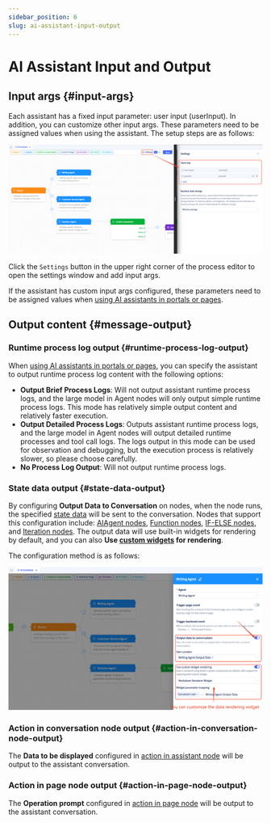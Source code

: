 ```yaml
---
sidebar_position: 6
slug: ai-assistant-input-output
---
```


# AI Assistant Input and Output

## Input args {#input-args}
Each assistant has a fixed input parameter: user input (userInput). In addition, you can customize other input args. These parameters need to be assigned values when using the assistant.
The setup steps are as follows:

![AI助理-高级设置](./img/assistant/assistant-input.png)

Click the `Settings` button in the upper right corner of the process editor to open the settings window and add input args.

If the assistant has custom input args configured, these parameters need to be assigned values when [using AI assistants in portals or pages](../using-ai-in-portals-and-pages).

## Output content {#message-output}

### Runtime process log output {#runtime-process-log-output}
When [using AI assistants in portals or pages](../using-ai-in-portals-and-pages), you can specify the assistant to output runtime process log content with the following options:
- **Output Brief Process Logs**: Will not output assistant runtime process logs, and the large model in Agent nodes will only output simple runtime process logs. This mode has relatively simple output content and relatively faster execution.
- **Output Detailed Process Logs**: Outputs assistant runtime process logs, and the large model in Agent nodes will output detailed runtime processes and tool call logs. The logs output in this mode can be used for observation and debugging, but the execution process is relatively slower, so please choose carefully.
- **No Process Log Output**: Will not output runtime process logs.


### State data output {#state-data-output}
By configuring **Output Data to Conversation** on nodes, when the node runs, the specified [state data](./ai-assistant-state) will be sent to the conversation. Nodes that support this configuration include: [AIAgent nodes](./process-orchestration-node-configuration#ai-agent), [Function nodes](./process-orchestration-node-configuration#function), [IF-ELSE nodes](./process-orchestration-node-configuration#if-else), and [Iteration nodes](./process-orchestration-node-configuration#iteration).
The output data will use built-in widgets for rendering by default, and you can also **Use [custom widgets](../frontend-ui-customization/custom-controls) for rendering**.

The configuration method is as follows:

![AI助理-节点-发送数据](./img/assistant/send-data-to-chat.png)

### Action in conversation node output {#action-in-conversation-node-output}
The **Data to be displayed** configured in [action in assistant node](./process-orchestration-node-configuration#action-in-conversation) will be output to the assistant conversation.

### Action in page node output {#action-in-page-node-output}
The **Operation prompt** configured in [action in page node](./process-orchestration-node-configuration#action-in-page) will be output to the assistant conversation.



